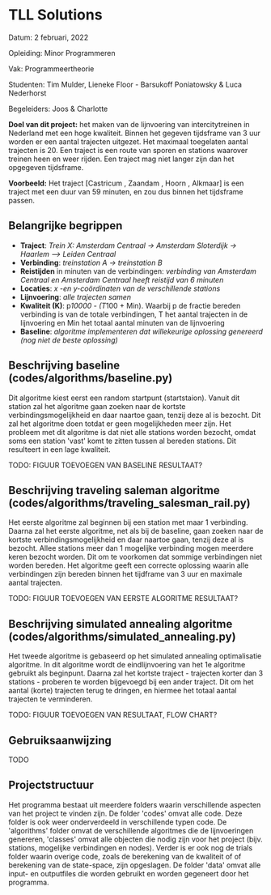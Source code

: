 # TLL Solutions
Datum: 2 februari, 2022

Opleiding: Minor Programmeren

Vak: Programmeertheorie

Studenten: Tim Mulder, Lieneke Floor - Barsukoff Poniatowsky & Luca Nederhorst

Begeleiders: Joos & Charlotte


**Doel van dit project:** het maken van de lijnvoering van intercitytreinen in Nederland met een hoge kwaliteit. Binnen het gegeven tijdsframe van 3 uur worden er een aantal trajecten uitgezet. Het maximaal toegelaten aantal trajecten is 20. Een traject is een route van sporen en stations waarover treinen heen en weer rijden. Een traject mag niet langer zijn dan het opgegeven tijdsframe.

**Voorbeeld:** Het traject [Castricum , Zaandam , Hoorn , Alkmaar] is een traject met een duur van 59 minuten, en zou dus binnen het tijdsframe passen.

## Belangrijke begrippen
- **Traject**: *Trein X: Amsterdam Centraal -> Amsterdam Sloterdijk -> Haarlem --> Leiden Centraal* 
- **Verbinding**: *treinstation A -> treinstation B*
- **Reistijden** in minuten van de verbindingen: *verbinding van Amsterdam Centraal en Amsterdam Centraal heeft reistijd van 6 minuten*
- **Locaties**: *x -en y-coördinaten van de verschillende stations*
- **Lijnvoering**: *alle trajecten samen*
- **Kwaliteit (K)**: p*10000 - (T*100 + Min). Waarbij p de fractie bereden verbinding is van de totale verbindingen, T het aantal trajecten in de lijnvoering en Min het totaal aantal minuten van de lijnvoering
- **Baseline**: *algoritme implementeren dat willekeurige oplossing genereerd (nog niet de beste oplossing)*


## Beschrijving baseline (codes/algorithms/baseline.py)
Dit algoritme kiest eerst een random startpunt (startstaion). Vanuit dit station zal het algoritme gaan zoeken naar de kortste verbindingsmogelijkheid en daar naartoe gaan, tenzij deze al is bezocht. Dit zal het algoritme doen totdat er geen mogelijkheden meer zijn. Het probleem met dit algoritme is dat niet alle stations worden bezocht, omdat soms een station 'vast' komt te zitten tussen al bereden stations. Dit resulteert in een lage kwaliteit.

TODO: FIGUUR TOEVOEGEN VAN BASELINE RESULTAAT?

## Beschrijving traveling saleman algoritme (codes/algorithms/traveling_salesman_rail.py)
Het eerste algoritme zal beginnen bij een station met maar 1 verbinding. Daarna zal het eerste algoritme, net als bij de baseline, gaan zoeken naar de kortste verbindingsmogelijkheid en daar naartoe gaan, tenzij deze al is bezocht. Allee stations meer dan 1 mogelijke verbinding mogen meerdere keren bezocht worden. Dit om te voorkomen dat sommige verbindingen niet worden bereden. Het algoritme geeft een correcte oplossing waarin alle verbindingen zijn bereden binnen het tijdframe van 3 uur en maximale aantal trajecten.

TODO: FIGUUR TOEVOEGEN VAN EERSTE ALGORITME RESULTAAT?

## Beschrijving simulated annealing algoritme (codes/algorithms/simulated_annealing.py)
Het tweede algoritme is gebaseerd op het simulated annealing optimalisatie algoritme. In dit algoritme wordt de eindlijnvoering van het 1e algoritme gebruikt als beginpunt. Daarna zal het kortste traject - trajecten korter dan 3 stations - proberen te worden bijgevoegd bij een ander traject. Dit om het aantal (korte) trajecten terug te dringen, en hiermee het totaal aantal trajecten te verminderen. 

TODO: FIGUUR TOEVOEGEN VAN RESULTAAT, FLOW CHART?


## Gebruiksaanwijzing
TODO


## Projectstructuur
Het programma bestaat uit meerdere folders waarin verschillende aspecten van het project te vinden zijn. De folder 'codes' omvat alle code. Deze folder is ook weer onderverdeeld in verschillende typen code. De 'algorithms' folder omvat de verschillende algoritmes die de lijnvoeringen genereren, 'classes' omvat alle objecten die nodig zijn voor het project (bijv. stations, mogelijke verbindingen en nodes). Verder is er ook nog de trials folder waarin overige code, zoals de berekening van de kwaliteit of of berekening van de state-space, zijn opgeslagen. 
De folder 'data' omvat alle input- en outputfiles die worden gebruikt en worden gegeneert door het programma. 

